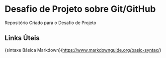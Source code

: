 # Desafio de Projeto sobre Git/GitHub
Repositório  Criado para o Desafio de Projeto
## Links Úteis 
{sintaxe Básica Markdown}(https://www.markdownguide.org/basic-syntax/)
